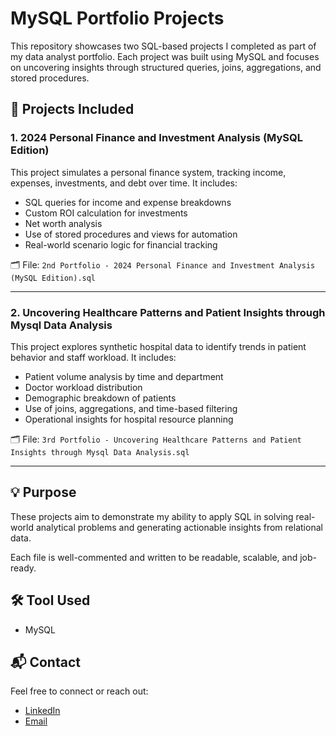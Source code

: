 # MySQL Portfolio Projects

This repository showcases two SQL-based projects I completed as part of my data analyst portfolio. Each project was built using MySQL and focuses on uncovering insights through structured queries, joins, aggregations, and stored procedures.

## 📁 Projects Included

### 1. 2024 Personal Finance and Investment Analysis (MySQL Edition)

This project simulates a personal finance system, tracking income, expenses, investments, and debt over time. It includes:

- SQL queries for income and expense breakdowns
- Custom ROI calculation for investments
- Net worth analysis
- Use of stored procedures and views for automation
- Real-world scenario logic for financial tracking

🗂️ File: `2nd Portfolio - 2024 Personal Finance and Investment Analysis (MySQL Edition).sql`

---

### 2. Uncovering Healthcare Patterns and Patient Insights through Mysql Data Analysis

This project explores synthetic hospital data to identify trends in patient behavior and staff workload. It includes:

- Patient volume analysis by time and department
- Doctor workload distribution
- Demographic breakdown of patients
- Use of joins, aggregations, and time-based filtering
- Operational insights for hospital resource planning

🗂️ File: `3rd Portfolio - Uncovering Healthcare Patterns and Patient Insights through Mysql Data Analysis.sql`

---

## 💡 Purpose

These projects aim to demonstrate my ability to apply SQL in solving real-world analytical problems and generating actionable insights from relational data.

Each file is well-commented and written to be readable, scalable, and job-ready.

## 🛠️ Tool Used
- MySQL


## 📬 Contact

Feel free to connect or reach out:

- [LinkedIn](https://www.linkedin.com/in/marktheanalyst103/)
- [Email](mailto:marktheanalyst103@gmail.com)
